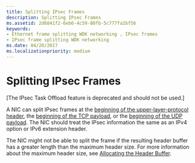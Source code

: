```yaml
---
title: Splitting IPsec Frames
description: Splitting IPsec Frames
ms.assetid: 2d6841f2-6eb6-4c59-80fb-5c777fa2bf56
keywords:
- Ethernet frame splitting WDK networking , IPsec frames
- IPsec frame splitting WDK networking
ms.date: 04/20/2017
ms.localizationpriority: medium
---
```


# Splitting IPsec Frames

\[The IPsec Task Offload feature is deprecated and should not be used.\]




A NIC can split IPsec frames at the [beginning of the upper-layer-protocol header](splitting-frames-at-the-beginning-of-the-upper-layer-protocol-headers.md), the [beginning of the TCP payload](splitting-frames-at-the-tcp-payload.md), or the [beginning of the UDP payload](splitting-frames-at-the-udp-payload.md). The NIC should treat the IPsec information the same as an IPv4 option or IPv6 extension header.

The NIC might not be able to split the frame if the resulting header buffer has a greater length than the maximum header size. For more information about the maximum header size, see [Allocating the Header Buffer](allocating-the-header-buffer.md).

 

 





